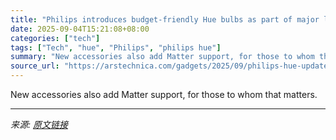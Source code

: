```yaml
---
title: "Philips introduces budget-friendly Hue bulbs as part of major lineup overhaul"
date: 2025-09-04T15:21:08+08:00
categories: ["tech"]
tags: ["Tech", "hue", "Philips", "philips hue"]
summary: "New accessories also add Matter support, for those to whom that matters."
source_url: "https://arstechnica.com/gadgets/2025/09/philips-hue-update-includes-a-new-hub-light-strips-and-finally-budget-bulbs/"
---
```


New accessories also add Matter support, for those to whom that matters.

---

*来源: [原文链接](https://arstechnica.com/gadgets/2025/09/philips-hue-update-includes-a-new-hub-light-strips-and-finally-budget-bulbs/)*
